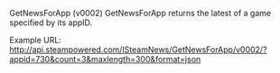 GetNewsForApp (v0002)
GetNewsForApp returns the latest of a game specified by its appID.

Example URL: http://api.steampowered.com/ISteamNews/GetNewsForApp/v0002/?appid=730&count=3&maxlength=300&format=json